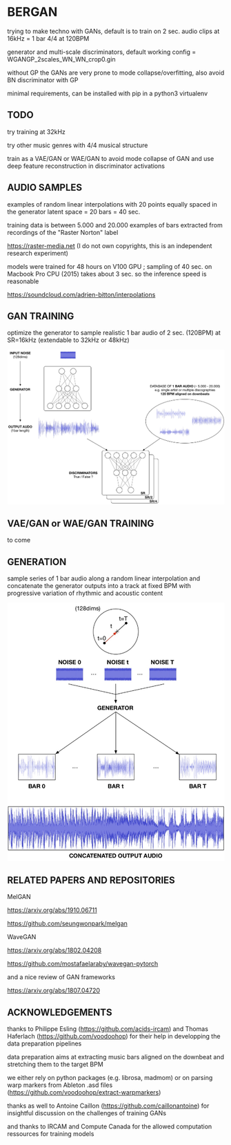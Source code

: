 # BERGAN


trying to make techno with GANs, default is to train on 2 sec. audio clips at 16kHz = 1 bar 4/4 at 120BPM

generator and multi-scale discriminators, default working config = WGANGP_2scales_WN_WN_crop0.gin

without GP the GANs are very prone to mode collapse/overfitting, also avoid BN discriminator with GP

minimal requirements, can be installed with pip in a python3 virtualenv


## TODO

try training at 32kHz

try other music genres with 4/4 musical structure

train as a VAE/GAN or WAE/GAN to avoid mode collapse of GAN and use deep feature reconstruction in discriminator activations


## AUDIO SAMPLES

examples of random linear interpolations with 20 points equally spaced in the generator latent space = 20 bars = 40 sec.

training data is between 5.000 and 20.000 examples of bars extracted from recordings of the "Raster Norton" label

https://raster-media.net (I do not own copyrights, this is an independent research experiment)

models were trained for 48 hours on V100 GPU ; sampling of 40 sec. on Macbook Pro CPU (2015) takes about 3 sec. so the inference speed is reasonable

https://soundcloud.com/adrien-bitton/interpolations


## GAN TRAINING

optimize the generator to sample realistic 1 bar audio of 2 sec. (120BPM) at SR=16kHz (extendable to 32kHz or 48kHz)

<p align="center">
  <img src="./figures/bergan_gan_train.jpg" width="750" title="GAN training">
</p>


## VAE/GAN or WAE/GAN TRAINING

to come


## GENERATION

sample series of 1 bar audio along a random linear interpolation and concatenate the generator outputs into a track at fixed BPM with progressive variation of rhythmic and acoustic content

<p align="center">
  <img src="./figures/bergan_interp.jpg" width="750" title="generator interpolation">
</p>


## RELATED PAPERS AND REPOSITORIES

MelGAN

https://arxiv.org/abs/1910.06711

https://github.com/seungwonpark/melgan

WaveGAN

https://arxiv.org/abs/1802.04208

https://github.com/mostafaelaraby/wavegan-pytorch

and a nice review of GAN frameworks

https://arxiv.org/abs/1807.04720


## ACKNOWLEDGEMENTS

thanks to Philippe Esling (https://github.com/acids-ircam) and Thomas Haferlach (https://github.com/voodoohop) for their help in developping the data preparation pipelines

data preparation aims at extracting music bars aligned on the downbeat and stretching them to the target BPM

we either rely on python packages (e.g. librosa, madmom) or on parsing warp markers from Ableton .asd files (https://github.com/voodoohop/extract-warpmarkers)

thanks as well to Antoine Caillon (https://github.com/caillonantoine) for insightful discussion on the challenges of training GANs

and thanks to IRCAM and Compute Canada for the allowed computation ressources for training models
